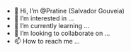 - 👋 Hi, I’m @Pratine (Salvador Gouveia)
- 👀 I’m interested in ...
- 🌱 I’m currently learning ...
- 💞️ I’m looking to collaborate on ...
- 📫 How to reach me ...

<!---
Pratine/Pratine is a ✨ special ✨ repository because its `README.md` (this file) appears on your GitHub profile.
You can click the Preview link to take a look at your changes.
--->
